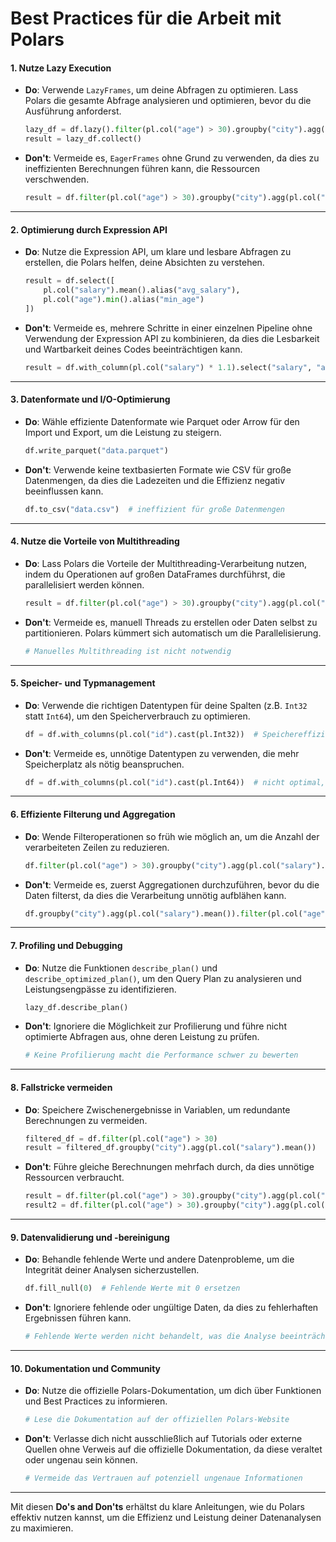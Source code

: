 
# Best Practices für die Arbeit mit Polars

#### 1. **Nutze Lazy Execution**

- **Do**: Verwende `LazyFrames`, um deine Abfragen zu optimieren. Lass Polars die gesamte Abfrage analysieren und optimieren, bevor du die Ausführung anforderst.

  ```python
  lazy_df = df.lazy().filter(pl.col("age") > 30).groupby("city").agg(pl.col("salary").mean())
  result = lazy_df.collect()
  ```

- **Don't**: Vermeide es, `EagerFrames` ohne Grund zu verwenden, da dies zu ineffizienten Berechnungen führen kann, die Ressourcen verschwenden.

  ```python
  result = df.filter(pl.col("age") > 30).groupby("city").agg(pl.col("salary").mean())  # ineffizient
  ```

---

#### 2. **Optimierung durch Expression API**

- **Do**: Nutze die Expression API, um klare und lesbare Abfragen zu erstellen, die Polars helfen, deine Absichten zu verstehen.

  ```python
  result = df.select([
      pl.col("salary").mean().alias("avg_salary"),
      pl.col("age").min().alias("min_age")
  ])
  ```

- **Don't**: Vermeide es, mehrere Schritte in einer einzelnen Pipeline ohne Verwendung der Expression API zu kombinieren, da dies die Lesbarkeit und Wartbarkeit deines Codes beeinträchtigen kann.

  ```python
  result = df.with_column(pl.col("salary") * 1.1).select("salary", "age")  # nicht optimal
  ```

---

#### 3. **Datenformate und I/O-Optimierung**

- **Do**: Wähle effiziente Datenformate wie Parquet oder Arrow für den Import und Export, um die Leistung zu steigern.

  ```python
  df.write_parquet("data.parquet")
  ```

- **Don't**: Verwende keine textbasierten Formate wie CSV für große Datenmengen, da dies die Ladezeiten und die Effizienz negativ beeinflussen kann.

  ```python
  df.to_csv("data.csv")  # ineffizient für große Datenmengen
  ```

---

#### 4. **Nutze die Vorteile von Multithreading**

- **Do**: Lass Polars die Vorteile der Multithreading-Verarbeitung nutzen, indem du Operationen auf großen DataFrames durchführst, die parallelisiert werden können.

  ```python
  result = df.filter(pl.col("age") > 30).groupby("city").agg(pl.col("salary").mean())
  ```

- **Don't**: Vermeide es, manuell Threads zu erstellen oder Daten selbst zu partitionieren. Polars kümmert sich automatisch um die Parallelisierung.

  ```python
  # Manuelles Multithreading ist nicht notwendig
  ```

---

#### 5. **Speicher- und Typmanagement**

- **Do**: Verwende die richtigen Datentypen für deine Spalten (z.B. `Int32` statt `Int64`), um den Speicherverbrauch zu optimieren.

  ```python
  df = df.with_columns(pl.col("id").cast(pl.Int32))  # Speichereffizient
  ```

- **Don't**: Vermeide es, unnötige Datentypen zu verwenden, die mehr Speicherplatz als nötig beanspruchen.

  ```python
  df = df.with_columns(pl.col("id").cast(pl.Int64))  # nicht optimal, wenn Int32 ausreichend ist
  ```

---

#### 6. **Effiziente Filterung und Aggregation**

- **Do**: Wende Filteroperationen so früh wie möglich an, um die Anzahl der verarbeiteten Zeilen zu reduzieren.

  ```python
  df.filter(pl.col("age") > 30).groupby("city").agg(pl.col("salary").mean())
  ```

- **Don't**: Vermeide es, zuerst Aggregationen durchzuführen, bevor du die Daten filterst, da dies die Verarbeitung unnötig aufblähen kann.

  ```python
  df.groupby("city").agg(pl.col("salary").mean()).filter(pl.col("age") > 30)  # ineffizient
  ```

---

#### 7. **Profiling und Debugging**

- **Do**: Nutze die Funktionen `describe_plan()` und `describe_optimized_plan()`, um den Query Plan zu analysieren und Leistungsengpässe zu identifizieren.

  ```python
  lazy_df.describe_plan()
  ```

- **Don't**: Ignoriere die Möglichkeit zur Profilierung und führe nicht optimierte Abfragen aus, ohne deren Leistung zu prüfen.

  ```python
  # Keine Profilierung macht die Performance schwer zu bewerten
  ```

---

#### 8. **Fallstricke vermeiden**

- **Do**: Speichere Zwischenergebnisse in Variablen, um redundante Berechnungen zu vermeiden.

  ```python
  filtered_df = df.filter(pl.col("age") > 30)
  result = filtered_df.groupby("city").agg(pl.col("salary").mean())
  ```

- **Don't**: Führe gleiche Berechnungen mehrfach durch, da dies unnötige Ressourcen verbraucht.

  ```python
  result = df.filter(pl.col("age") > 30).groupby("city").agg(pl.col("salary").mean())
  result2 = df.filter(pl.col("age") > 30).groupby("city").agg(pl.col("salary").sum())  # redundant
  ```

---

#### 9. **Datenvalidierung und -bereinigung**

- **Do**: Behandle fehlende Werte und andere Datenprobleme, um die Integrität deiner Analysen sicherzustellen.

  ```python
  df.fill_null(0)  # Fehlende Werte mit 0 ersetzen
  ```

- **Don't**: Ignoriere fehlende oder ungültige Daten, da dies zu fehlerhaften Ergebnissen führen kann.

  ```python
  # Fehlende Werte werden nicht behandelt, was die Analyse beeinträchtigen kann
  ```

---

#### 10. **Dokumentation und Community**

- **Do**: Nutze die offizielle Polars-Dokumentation, um dich über Funktionen und Best Practices zu informieren.

  ```python
  # Lese die Dokumentation auf der offiziellen Polars-Website
  ```

- **Don't**: Verlasse dich nicht ausschließlich auf Tutorials oder externe Quellen ohne Verweis auf die offizielle Dokumentation, da diese veraltet oder ungenau sein können.

  ```python
  # Vermeide das Vertrauen auf potenziell ungenaue Informationen
  ```

---

Mit diesen **Do's and Don'ts** erhältst du klare Anleitungen, wie du Polars effektiv nutzen kannst, um die Effizienz und Leistung deiner Datenanalysen zu maximieren.